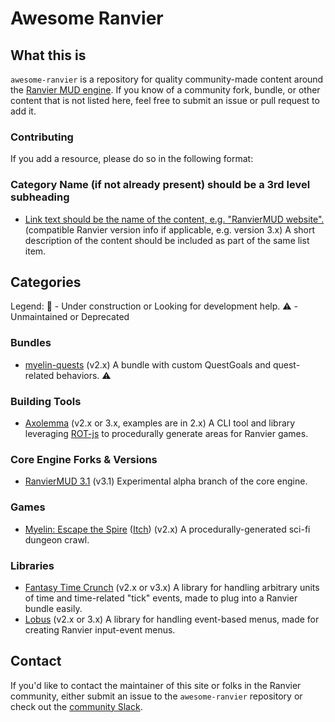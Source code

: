 # Awesome Ranvier

## What this is

`awesome-ranvier` is a repository for quality community-made content around the [Ranvier MUD engine](https://ranviermud.com/).
If you know of a community fork, bundle, or other content that is not listed here, feel free to submit an issue or pull request to add it.

### Contributing

If you add a resource, please do so in the following format:

### Category Name (if not already present) should be a 3rd level subheading

- [Link text should be the name of the content, e.g. "RanvierMUD website".](https://ranviermud.com) (compatible Ranvier version info if applicable, e.g. version 3.x) A short description of the content should be included as part of the same list item.

## Categories

Legend:
:construction: - Under construction or Looking for development help.
:warning: - Unmaintained or Deprecated

### Bundles

- [myelin-quests](https://github.com/seanohue/myelin-quests) (v2.x) A bundle with custom QuestGoals and quest-related behaviors. :warning:

### Building Tools

- [Axolemma](https://github.com/seanohue/axolemma) (v2.x or 3.x, examples are in 2.x) A CLI tool and library leveraging [ROT-js](https://ondras.github.io/rot.js/) to procedurally generate areas for Ranvier games.

### Core Engine Forks & Versions

- [RanvierMUD 3.1](https://github.com/RanvierMUD/core/tree/3.1-preview) (v3.1) Experimental alpha branch of the core engine.

### Games

- [Myelin: Escape the Spire](http://myelin.space) ([Itch](https://muscarian.itch.io/myelin-escape-the-spire)) (v2.x) A procedurally-generated sci-fi dungeon crawl.

### Libraries

- [Fantasy Time Crunch](https://github.com/seanohue/fantasy-time-crunch) (v2.x or v3.x) A library for handling arbitrary units of time and time-related "tick" events, made to plug into a Ranvier bundle easily.
- [Lobus](https://github.com/seanohue/lobus) (v2.x or 3.x) A library for handling event-based menus, made for creating Ranvier input-event menus.

## Contact

If you'd like to contact the maintainer of this site or folks in the Ranvier community, either submit an issue to the `awesome-ranvier` repository or check out the [community Slack](https://join.slack.com/t/ranviermud/shared_invite/enQtODA1NTI4MTc5MjgyLWU1OTI2YTYxMTcwYTBjNmIyMzhmMWZmNTQ3ZmFiMWEwYjQ5N2MyYWQzODFhZDUwNmZiODE1ODVlNWE5NTlmYzU).
